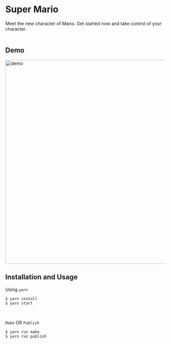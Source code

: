 # Super Mario
Meet the new character of Mario. Get started now and take control of your character.
<br />
<br />

## Demo
<img src="https://raw.githubusercontent.com/edward-joseph/mario-game/main/assets/demo.gif" alt="demo" style="width: 640px;"/>

<br />

## Installation and Usage
Using `yarn`
    
	$ yarn install
	$ yarn start

<br />

`Make` OR `Publish`
    
	$ yarn run make
	$ yarn run publish
